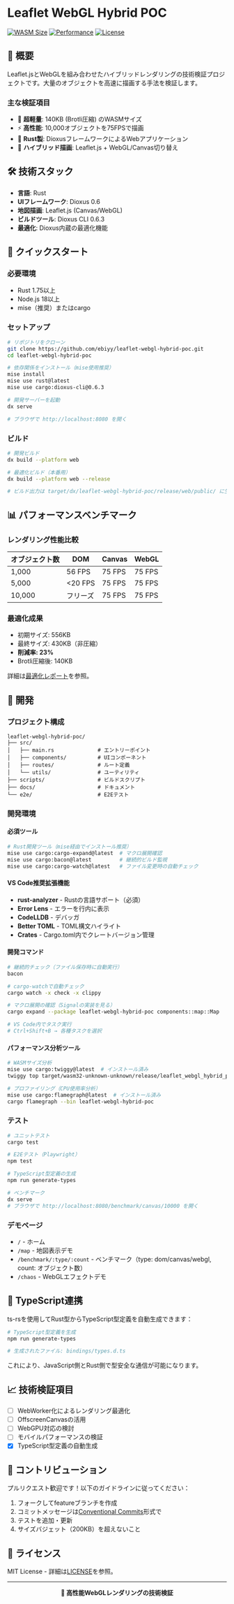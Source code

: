 # Leaflet WebGL Hybrid POC

[![WASM Size](https://img.shields.io/badge/WASM%20Size-140KB-brightgreen)](https://github.com/ebiyy/leaflet-webgl-hybrid-poc)
[![Performance](https://img.shields.io/badge/10k%20Objects-75FPS-brightgreen)](https://github.com/ebiyy/leaflet-webgl-hybrid-poc)
[![License](https://img.shields.io/badge/license-MIT-blue.svg)](LICENSE)

## 🎯 概要

Leaflet.jsとWebGLを組み合わせたハイブリッドレンダリングの技術検証プロジェクトです。大量のオブジェクトを高速に描画する手法を検証します。

### 主な検証項目

- 🚀 **超軽量**: 140KB (Brotli圧縮) のWASMサイズ
- ⚡ **高性能**: 10,000オブジェクトを75FPSで描画
- 🦀 **Rust製**: DioxusフレームワークによるWebアプリケーション
- 🎨 **ハイブリッド描画**: Leaflet.js + WebGL/Canvas切り替え

## 🛠️ 技術スタック

- **言語**: Rust
- **UIフレームワーク**: Dioxus 0.6
- **地図描画**: Leaflet.js (Canvas/WebGL)
- **ビルドツール**: Dioxus CLI 0.6.3
- **最適化**: Dioxus内蔵の最適化機能

## 🚀 クイックスタート

### 必要環境

- Rust 1.75以上
- Node.js 18以上
- mise（推奨）またはcargo

### セットアップ

```bash
# リポジトリをクローン
git clone https://github.com/ebiyy/leaflet-webgl-hybrid-poc.git
cd leaflet-webgl-hybrid-poc

# 依存関係をインストール（mise使用推奨）
mise install
mise use rust@latest
mise use cargo:dioxus-cli@0.6.3

# 開発サーバーを起動
dx serve

# ブラウザで http://localhost:8080 を開く
```

### ビルド

```bash
# 開発ビルド
dx build --platform web

# 最適化ビルド（本番用）
dx build --platform web --release

# ビルド出力は target/dx/leaflet-webgl-hybrid-poc/release/web/public/ に生成されます
```

## 📊 パフォーマンスベンチマーク

### レンダリング性能比較

| オブジェクト数 | DOM | Canvas | WebGL |
|------------|-----|--------|-------|
| 1,000 | 56 FPS | 75 FPS | 75 FPS |
| 5,000 | <20 FPS | 75 FPS | 75 FPS |
| 10,000 | フリーズ | 75 FPS | 75 FPS |

### 最適化成果

- 初期サイズ: 556KB
- 最終サイズ: 430KB（非圧縮）
- **削減率: 23%**
- Brotli圧縮後: 140KB

詳細は[最適化レポート](docs/reports/wasm-optimization-report.md)を参照。

## 🔧 開発

### プロジェクト構成

```
leaflet-webgl-hybrid-poc/
├── src/
│   ├── main.rs              # エントリーポイント
│   ├── components/          # UIコンポーネント
│   ├── routes/              # ルート定義
│   └── utils/               # ユーティリティ
├── scripts/                 # ビルドスクリプト
├── docs/                    # ドキュメント
└── e2e/                     # E2Eテスト
```

### 開発環境

#### 必須ツール

```bash
# Rust開発ツール（mise経由でインストール推奨）
mise use cargo:cargo-expand@latest  # マクロ展開確認
mise use cargo:bacon@latest         # 継続的ビルド監視
mise use cargo:cargo-watch@latest   # ファイル変更時の自動チェック
```

#### VS Code推奨拡張機能

- **rust-analyzer** - Rustの言語サポート（必須）
- **Error Lens** - エラーを行内に表示
- **CodeLLDB** - デバッガ
- **Better TOML** - TOML構文ハイライト
- **Crates** - Cargo.toml内でクレートバージョン管理

#### 開発コマンド

```bash
# 継続的チェック（ファイル保存時に自動実行）
bacon

# cargo-watchで自動チェック
cargo watch -x check -x clippy

# マクロ展開の確認（Signalの実装を見る）
cargo expand --package leaflet-webgl-hybrid-poc components::map::Map

# VS Code内でタスク実行
# Ctrl+Shift+B → 各種タスクを選択
```

#### パフォーマンス分析ツール

```bash
# WASMサイズ分析
mise use cargo:twiggy@latest  # インストール済み
twiggy top target/wasm32-unknown-unknown/release/leaflet_webgl_hybrid_poc.wasm

# プロファイリング（CPU使用率分析）
mise use cargo:flamegraph@latest  # インストール済み
cargo flamegraph --bin leaflet-webgl-hybrid-poc
```

### テスト

```bash
# ユニットテスト
cargo test

# E2Eテスト（Playwright）
npm test

# TypeScript型定義の生成
npm run generate-types

# ベンチマーク
dx serve
# ブラウザで http://localhost:8080/benchmark/canvas/10000 を開く
```

### デモページ

- `/` - ホーム
- `/map` - 地図表示デモ
- `/benchmark/:type/:count` - ベンチマーク（type: dom/canvas/webgl, count: オブジェクト数）
- `/chaos` - WebGLエフェクトデモ

## 🔧 TypeScript連携

ts-rsを使用してRust型からTypeScript型定義を自動生成できます：

```bash
# TypeScript型定義を生成
npm run generate-types

# 生成されたファイル: bindings/types.d.ts
```

これにより、JavaScript側とRust側で型安全な通信が可能になります。

## 📈 技術検証項目

- [ ] WebWorker化によるレンダリング最適化
- [ ] OffscreenCanvasの活用
- [ ] WebGPU対応の検討
- [ ] モバイルパフォーマンスの検証
- [x] TypeScript型定義の自動生成

## 🤝 コントリビューション

プルリクエスト歓迎です！以下のガイドラインに従ってください：

1. フォークしてfeatureブランチを作成
2. コミットメッセージは[Conventional Commits](https://www.conventionalcommits.org/)形式で
3. テストを追加・更新
4. サイズバジェット（200KB）を超えないこと

## 📄 ライセンス

MIT License - 詳細は[LICENSE](LICENSE)を参照。

---

<p align="center">
  <strong>🚀 高性能WebGLレンダリングの技術検証</strong>
</p>